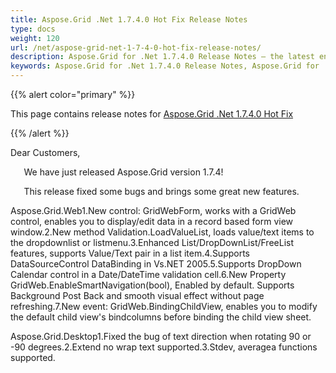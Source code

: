 ```yaml
---
title: Aspose.Grid .Net 1.7.4.0 Hot Fix Release Notes
type: docs
weight: 120
url: /net/aspose-grid-net-1-7-4-0-hot-fix-release-notes/
description: Aspose.Grid for .Net 1.7.4.0 Release Notes – the latest enhancements, new features, and fixes.
keywords: Aspose.Grid for .Net 1.7.4.0 Release Notes, Aspose.Grid for .Net 1.7.4.0 updates and fixes
---
```


{{% alert color="primary" %}} 

This page contains release notes for [Aspose.Grid .Net 1.7.4.0 Hot Fix](https://downloads.aspose.com/cells/net/new-releases/aspose.grid-.net-1.7.4.0-hot-fix/)

{{% /alert %}} 

Dear Customers, 

`   `We have just released Aspose.Grid version 1.7.4! 

`   `This release fixed some bugs and brings some great new features. 

Aspose.Grid.Web1.New control: GridWebForm, works with a GridWeb control, enables you to display/edit data in a record based form view window.2.New method Validation.LoadValueList, loads value/text items to the dropdownlist or listmenu.3.Enhanced List/DropDownList/FreeList features, supports Value/Text pair in a list item.4.Supports DataSourceControl DataBinding in Vs.NET 2005.5.Supports DropDown Calendar control in a Date/DateTime validation cell.6.New Property GridWeb.EnableSmartNavigation(bool), Enabled by default. Supports Background Post Back and smooth visual effect without page refreshing.7.New event: GridWeb.BindingChildView, enables you to modify the default child view's bindcolumns before binding the child view sheet. 

Aspose.Grid.Desktop1.Fixed the bug of text direction when rotating 90 or -90 degrees.2.Extend no wrap text supported.3.Stdev, averagea functions supported. 


